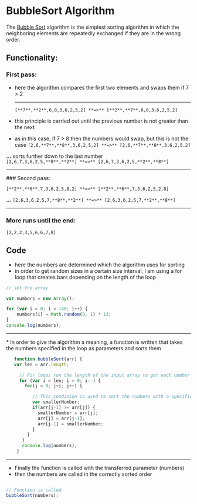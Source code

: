 # BubbleSort Algorithm

The [Bubble Sort](https://www.w3resource.com/javascript-exercises/javascript-function-exercise-24.php) algorithm is the simplest sorting algorithm in which the neighboring elements are repeatedly exchanged if they are in the wrong order.
<br>

## Functionality:
### First pass:

* here the algorithm compares the first two elements and swaps them if 7 > 2 <hr>
`[**7**,**2**,6,8,3,6,2,5,2] **=>** [**2**,**7**,6,8,3,6,2,5,2]`

* this principle is carried out until the previous number is not greater than the next
* as in this case, if 7 > 8 then the numbers would swap, but this is not the case
`[2,6,**7**,**8**,3,6,2,5,2] **=>** [2,6,**7**,**8**,3,6,2,5,2]` <br>

**...** sorts further down to the last number <br>
`[2,6,7,3,6,2,5,**8**,**2**] **=>** [2,6,7,3,6,2,5,**2**,**8**]`

<hr>
### Second pass:

`[**2**,**6**,7,3,6,2,5,8,2] **=>** [**2**,**6**,7,3,6,2,5,2,8]`

**...**
`[2,6,3,6,2,5,7,**8**,**2**] **=>** [2,6,3,6,2,5,7,**2**,**8**]`

<hr>

### More runs until the end:

`[2,2,2,3,5,6,6,7,8]`
<br>

## Code
* here the numbers are determined which the algorithm uses for sorting
* in order to get random sizes in a certain size interval, I am using a for loop that creates bars depending on the length of the loop <br>

```javascript
// set the array

var numbers = new Array();

for (var i = 0; i < 140; i++) {
	numbers[i] = Math.random(0, 1) * 13;
}
console.log(numbers);
```
<hr>
* In order to give the algorithm a meaning, a function is written that takes the numbers specified in the loop as parameters and sorts them

```javascript
   function bubbleSort(arr) {
   var len = arr.length;

     // For loops run the length of the input array to get each number for sorting
     for (var i = len; i > 0; i--) {
       for(j = 0; j<i; j++) {

          // This condition is used to sort the numbers with a specific criterion
          var smallerNumber;
      	  if(arr[j-1] >= arr[j]) {
            smallerNumber = arr[j];
            arr[j] = arr[j-1];
            arr[j-1] = smallerNumber;
      	  }
        }
      }
      console.log(numbers);
    }
   ```
<hr>

* Finally the function is called with the transferred parameter (numbers)
* then the numbers are called in the correctly sorted order


```javascript

// Function is called
bubbleSort(numbers);
